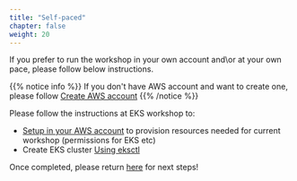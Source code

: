 ```yaml
---
title: "Self-paced"
chapter: false
weight: 20
---
```


If you prefer to run the workshop in your own account and\or at your own pace, please follow below instructions. 

{{% notice info %}}
If you don't have AWS account and want to create one, please follow [Create AWS account](2_self_paced/12_new_aws_account.html)
{{% /notice %}}

Please follow the instructions at EKS workshop to:
- [Setup in your AWS account](https://www.eksworkshop.com/docs/introduction/setup/your-account/) to provision resources needed for current workshop (permissions for EKS etc)
- Create EKS cluster [Using eksctl](https://www.eksworkshop.com/docs/introduction/setup/your-account/using-eksctl) 

Once completed, please return [here]([here](https://nirmata.awsworkshop.io/1_setup.html)) for next steps!

